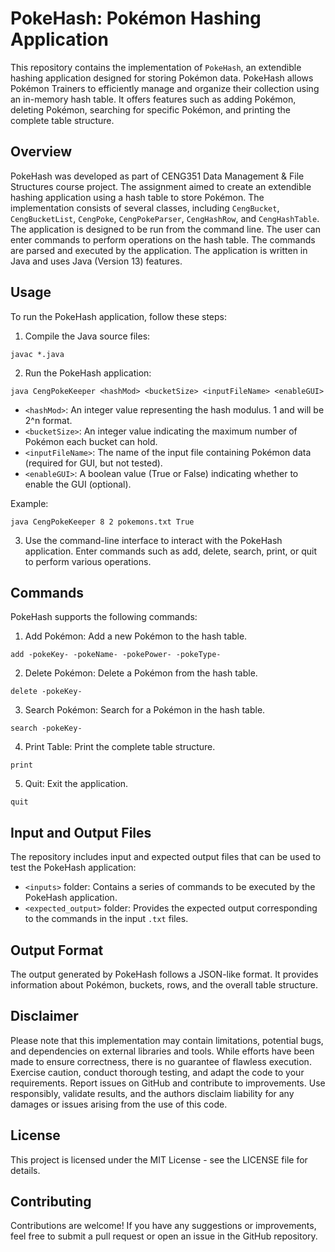 # PokeHash: Pokémon Hashing Application
This repository contains the implementation of `PokeHash`, an extendible hashing application designed for storing Pokémon data. PokeHash allows Pokémon Trainers to efficiently manage and organize their collection using an in-memory hash table. It offers features such as adding Pokémon, deleting Pokémon, searching for specific Pokémon, and printing the complete table structure.


## Overview
PokeHash was developed as part of CENG351 Data Management & File Structures course project. The assignment aimed to create an extendible hashing application using a hash table to store Pokémon. The implementation consists of several classes, including `CengBucket`, `CengBucketList`, `CengPoke`, `CengPokeParser`, `CengHashRow`, and `CengHashTable`. The application is designed to be run from the command line. The user can enter commands to perform operations on the hash table. The commands are parsed and executed by the application. The application is written in Java and uses Java (Version 13) features. 


## Usage
To run the PokeHash application, follow these steps:

1. Compile the Java source files:
```
javac *.java
```

2. Run the PokeHash application:
```
java CengPokeKeeper <hashMod> <bucketSize> <inputFileName> <enableGUI>
```

- `<hashMod>`: An integer value representing the hash modulus. 1 and will be 2^n format.
- `<bucketSize>`: An integer value indicating the maximum number of Pokémon each bucket can hold.
- `<inputFileName>`: The name of the input file containing Pokémon data (required for GUI, but not tested).
- `<enableGUI>`: A boolean value (True or False) indicating whether to enable the GUI (optional).

Example:
```
java CengPokeKeeper 8 2 pokemons.txt True
```

3. Use the command-line interface to interact with the PokeHash application. Enter commands such as add, delete, search, print, or quit to perform various operations.

## Commands
PokeHash supports the following commands:

1. Add Pokémon: Add a new Pokémon to the hash table.
```
add -pokeKey- -pokeName- -pokePower- -pokeType-
```

2. Delete Pokémon: Delete a Pokémon from the hash table.
```
delete -pokeKey-
```

3. Search Pokémon: Search for a Pokémon in the hash table.
```
search -pokeKey-
```

4. Print Table: Print the complete table structure.
```
print
```

5. Quit: Exit the application.
```
quit
``` 

## Input and Output Files
The repository includes input and expected output files that can be used to test the PokeHash application:

- `<inputs>` folder: Contains a series of commands to be executed by the PokeHash application.
- `<expected_output>` folder: Provides the expected output corresponding to the commands in the input `.txt` files.

## Output Format
The output generated by PokeHash follows a JSON-like format. It provides information about Pokémon, buckets, rows, and the overall table structure. 


## Disclaimer
Please note that this implementation may contain limitations, potential bugs, and dependencies on external libraries and tools. While efforts have been made to ensure correctness, there is no guarantee of flawless execution. Exercise caution, conduct thorough testing, and adapt the code to your requirements. Report issues on GitHub and contribute to improvements. Use responsibly, validate results, and the authors disclaim liability for any damages or issues arising from the use of this code.

## License
This project is licensed under the MIT License - see the LICENSE file for details.

## Contributing

Contributions are welcome! If you have any suggestions or improvements, feel free to submit a pull request or open an issue in the GitHub repository.

